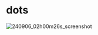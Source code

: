 # dots

![240906_02h00m26s_screenshot](https://github.com/user-attachments/assets/c6c458a6-55e9-4855-aab8-76d85a623b31)
